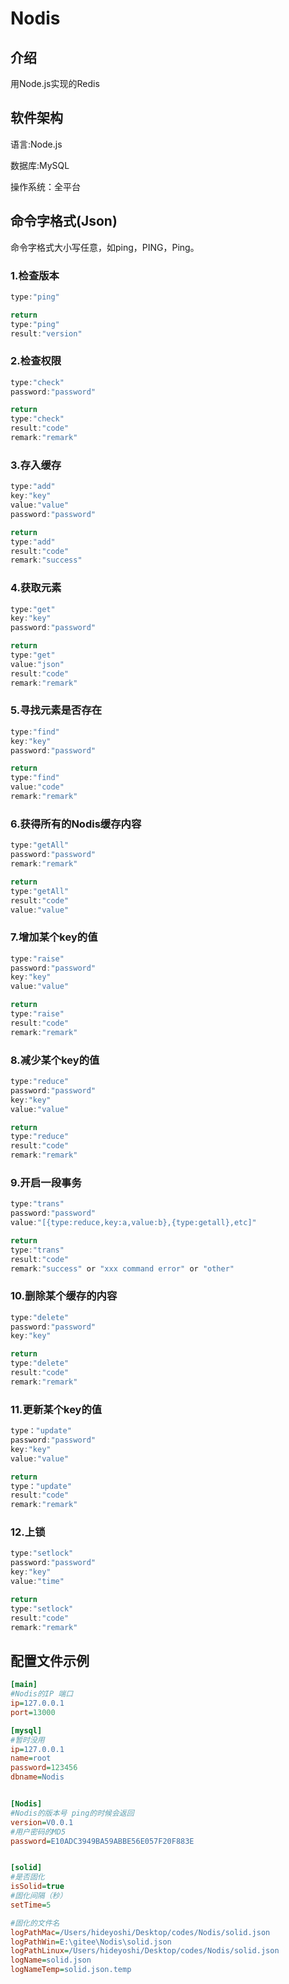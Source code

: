 # Nodis

## 介绍
用Node.js实现的Redis

## 软件架构
语言:Node.js

数据库:MySQL

操作系统：全平台



## 命令字格式(Json)

命令字格式大小写任意，如ping，PING，Ping。

### 1.检查版本 

```js
type:"ping"
```

```js
return
type:"ping"
result:"version"
```

### 2.检查权限

```js
type:"check"
password:"password"
```

```js
return
type:"check"
result:"code"
remark:"remark"
```

### 3.存入缓存

```js
type:"add"
key:"key"       
value:"value"
password:"password"
```

```js
return
type:"add"
result:"code"
remark:"success"
```

### 4.获取元素

```js
type:"get"
key:"key"
password:"password"
```

```js
return 
type:"get"
value:"json"
result:"code"
remark:"remark"
```

### 5.寻找元素是否存在

```js
type:"find"
key:"key"
password:"password"
```

```js
return
type:"find"
value:"code"
remark:"remark"
```


### 6.获得所有的Nodis缓存内容
```js
type:"getAll"
password:"password"
remark:"remark"
```

```js
return
type:"getAll"
result:"code"
value:"value"
```


### 7.增加某个key的值

```js
type:"raise"
password:"password"
key:"key"
value:"value"
```

```js
return
type:"raise"
result:"code"
remark:"remark"
```


### 8.减少某个key的值

```js
type:"reduce"
password:"password"
key:"key"
value:"value"
```

```js
return
type:"reduce"
result:"code"
remark:"remark"
```

### 9.开启一段事务
```js
type:"trans"
password:"password"
value:"[{type:reduce,key:a,value:b},{type:getall},etc]"
```

```js
return 
type:"trans"
result:"code"
remark:"success" or "xxx command error" or "other"
```
### 10.删除某个缓存的内容
```js
type:"delete"
password:"password"
key:"key"
```

```js
return
type:"delete"
result:"code"
remark:"remark"
```

### 11.更新某个key的值
```js
type："update"
password:"password"
key:"key"
value:"value"
```
```js 
return
type："update"
result:"code"
remark:"remark"
```

### 12.上锁
```js
type:"setlock"
password:"password"
key:"key"
value:"time"
```
```js
return 
type:"setlock"
result:"code"
remark:"remark"
```



## 配置文件示例

```ini
[main]
#Nodis的IP 端口
ip=127.0.0.1
port=13000

[mysql]
#暂时没用
ip=127.0.0.1
name=root
password=123456
dbname=Nodis


[Nodis]
#Nodis的版本号 ping的时候会返回
version=V0.0.1
#用户密码的MD5
password=E10ADC3949BA59ABBE56E057F20F883E


[solid]
#是否固化
isSolid=true
#固化间隔（秒）
setTime=5

#固化的文件名
logPathMac=/Users/hideyoshi/Desktop/codes/Nodis/solid.json
logPathWin=E:\gitee\Nodis\solid.json
logPathLinux=/Users/hideyoshi/Desktop/codes/Nodis/solid.json
logName=solid.json
logNameTemp=solid.json.temp
```